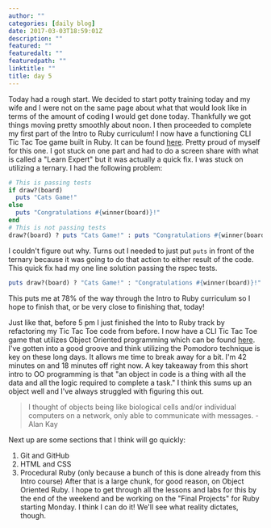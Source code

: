 ```yaml
---
author: ""
categories: [daily blog]
date: 2017-03-03T18:59:01Z
description: ""
featured: ""
featuredalt: ""
featuredpath: ""
linktitle: ""
title: day 5
---
```



Today had a rough start. We decided to start potty training today and my wife and I were not on the same page about what that would look like in terms of the amount of coding I would get done today. Thankfully we got things moving pretty smoothly about noon. I then proceeded to complete my first part of the Intro to Ruby curriculum! I now have a functioning CLI Tic Tac Toe game built in Ruby. It can be found [here][1]. Pretty proud of myself for this one. I got stuck on one part and had to do a screen share with what is called a "Learn Expert" but it was actually a quick fix. I was stuck on utilizing a ternary. I had the following problem:
```ruby
# This is passing tests
if draw?(board) 
  puts "Cats Game!"
else
  puts "Congratulations #{winner(board)}!"
end
# This is not passing tests
draw?(board) ? puts "Cats Game!" : puts "Congratulations #{winner(board)}!"
```
I couldn't figure out why. Turns out I needed to just put `puts` in front of the ternary because it was going to do that action to either result of the code. This quick fix had my one line solution passing the rspec tests.
```ruby
puts draw?(board) ? "Cats Game!" : "Congratulations #{winner(board)}!"
```
This puts me at 78% of the way through the Intro to Ruby curriculum so I hope to finish that, or be very close to finishing that, today!

Just like that, before 5 pm I just finished the Into to Ruby track by refactoring my Tic Tac Toe code from before. I now have a CLI Tic Tac Toe game that utilizes Object Oriented programming which can be found [here][2]. I've gotten into a good groove and think utilizing the Pomodoro technique is key on these long days. It allows me time to break away for a bit. I'm 42 minutes on and 18 minutes off right now. A key takeaway from this short intro to OO programming is that "an object in code is a thing with all the data and all the logic required to complete a task." I think this sums up an object well and I've always struggled with figuring this out.
>I thought of objects being like biological cells and/or individual computers on a network, only able to communicate with messages. - Alan Kay

Next up are some sections that I think will go quickly:
 1. Git and GitHub
 2. HTML and CSS
 3. Procedural Ruby (only because a bunch of this is done already from this Intro course)
After that is a large chunk, for good reason, on Object Oriented Ruby. I hope to get through all the lessons and labs for this by the end of the weekend and be working on the "Final Projects" for Ruby starting Monday. I think I can do it! We'll see what reality dictates, though.



  [1]: https://github.com/itzsaga/tic-tac-toe-rb-v-000
  [2]: https://github.com/itzsaga/oo-tic-tac-toe-v-000
